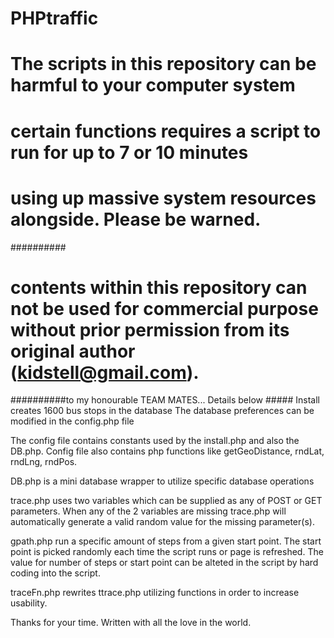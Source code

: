 # PHPtraffic
# The scripts in this repository can be harmful to your computer system
# certain functions requires a script to run for up to 7 or 10 minutes
# using up massive system resources alongside.  Please be warned. 

##########

# contents within this repository can not be used for commercial purpose without prior permission from its original author (kidstell@gmail.com).

##########to my honourable TEAM MATES... Details below #####
Install creates 1600 bus stops in the database
The database preferences can be modified in the config.php file

The config file contains constants used by the install.php and also the DB.php.
Config file also contains php functions like getGeoDistance, rndLat, rndLng, rndPos.

DB.php is a mini database wrapper to utilize specific database operations

trace.php uses two variables which can be supplied as any of POST or GET parameters. 
When any of the 2 variables are missing trace.php will automatically generate a valid random value for the missing parameter(s).

gpath.php run a specific amount of steps from a given start point. The start point is picked randomly each time the script runs or page is refreshed. The value for number of steps or start point can be alteted in the script by hard coding into the script.

traceFn.php rewrites ttrace.php utilizing functions in order to increase usability.

Thanks for your time. Written with all the love in the world.

